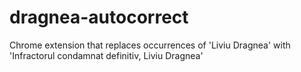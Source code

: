 # dragnea-autocorrect
Chrome extension that replaces occurrences of 'Liviu Dragnea' with 'Infractorul condamnat definitiv, Liviu Dragnea'
